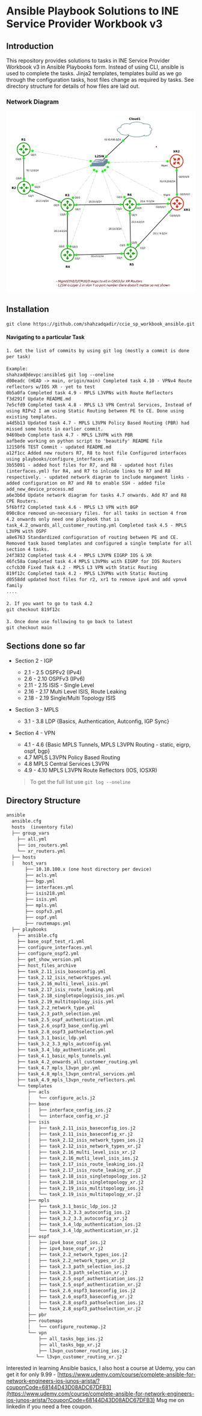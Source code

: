 # Ansible Playbook Solutions to INE Service Provider Workbook v3

## Introduction

This repository provides solutions to tasks in INE Service Provider Workbook v3 in Ansible Playbooks form. Instead of using CLI, ansible is used to complete the tasks. Jinja2 templates, templates build as we go through the configuration tasks, host files change as required by tasks. See directory structure for details of how files are laid out.

### Network Diagram

![1711700268781](image/README/1711700268781.png)

## Installation

```
git clone https://github.com/shahzadqadir/ccie_sp_workbook_ansible.git
```

#### Navigating to a particular Task

```
1. Get the list of commits by using git log (mostly a commit is done per task)

Example:
shahzad@devpc:ansible$ git log --oneline
d00eadc (HEAD -> main, origin/main) Completed task 4.10 - VPNv4 Route reflectors w/IOS XR - yet to test
0b5a0fa Completed task 4.9 - MPLS L3VPNs with Route Reflectors
f3d291f Update README.md
7e5cfd9 Completed task 4.8 - MPLS L3 VPN Central Services, Instead of using RIPv2 I am using Static Routing between PE to CE. Done using existing templates.
a4d5b13 Updated task 4.7 - MPLS L3VPN Policy Based Routing (PBR) had missed some hosts in earlier commit.
9469beb Complete task 4.7 - MPLS L3VPN with PBR
aafbede working on python script to 'beautify' README file
12150f6 TEST Commit - updated README.md
a12f1cc Added new routers R7, R8 to host file Configured interfaces using playbooks/configure_interfaces.yml
3b55091 - added host files for R7, and R8 - updated host files (interfaces.yml) for R4, and R7 to inlcude links to R7 and R8 respectively. - updated network diagram to include mangament links - added configuration on R7 and R8 to enable SSH - added file add_new_device_process.md
a6e3b6d Update network diagram for tasks 4.7 onwards. Add R7 and R8 CPE Routers.
5f6bff2 Completed task 4.6 - MPLS L3 VPN with BGP
090c8ce removed un-necessary files. for all tasks in section 4 from 4.2 onwards only need one playbook that is task_4.2_onwards_all_customer_routing.yml Completed task 4.5 - MPLS L3VPN with OSPF
a8e6763 Standardized configuration of routing between PE and CE. Removed task based templates and configured a single template for all section 4 tasks.
24f3832 Completed task 4.4 - MPLS L3VPN EIGRP IOS & XR
46fc58a Completed task 4.4 MPLS L3VPNs with EIGRP for IOS Routers
ccfcb30 Fixed Task 4.2 - MPLS L3 VPN with Static Routing
819f12c Completed task 4.2 - MPLS L3VPNs with Static Routing
d0558dd updated host files for r2, xr1 to remove ipv4 and add vpnv4 family
....

2. If you want to go to task 4.2
git checkout 819f12c

3. Once done use following to go back to latest
git checkout main

```

## Sections done so far

* Section 2 - IGP

  * 2.1 - 2.5 OSPFv2 (IPv4)
  * 2.6 - 2.10 OSPFv3 (IPv6)
  * 2.11 - 2.15 ISIS - Single Level
  * 2.16 - 2.17 Multi Level ISIS, Route Leaking
  * 2.18 - 2.19 Single/Multi Topology ISIS
* Section 3 - MPLS

  * 3.1 - 3.8 LDP {Basics, Authentication, Autconfig, IGP Sync}
* Section 4 - VPN

  * 4.1 - 4.6 {Basic MPLS Tunnels, MPLS L3VPN Routing - static, eigrp, ospf, bgp}
  * 4.7 MPLS L3VPN Policy Based Routing
  * 4.8	MPLS Central Services L3VPN
  * 4.9 - 4.10	MPLS L3VPN Route Reflectors (IOS, IOSXR)

  > To get the full list use ``git log --oneline``
  >

## Directory Structure

```
ansible
  ansible.cfg
  hosts  (inventory file)
  ├── group_vars
    ├── all.yml
    ├── ios_routers.yml
    └── xr_routers.yml
  ├── hosts
  |   host_vars
       ├── 10.10.100.x (one host directory per device)
       ├── acls.yml
       ├── bgp.yml
       ├── interfaces.yml
       ├── isis218.yml
       ├── isis.yml
       ├── mpls.yml
       ├── ospfv3.yml
       ├── ospf.yml
       ├── routemaps.yml
  ├── playbooks
    ├── ansible.cfg
    ├── base_ospf_test_r1.yml
    ├── configure_interfaces.yml
    ├── configure_ospf2.yml
    ├── get_show_version.yml
    ├── host_files_archive
    ├── task_2.11_isis_baseconfig.yml
    ├── task_2.12_isis_networktypes.yml
    ├── task_2.16_multi_level_isis.yml
    ├── task_2.17_isis_route_leaking.yml
    ├── task_2.18_singletopologyisis_ios.yml
    ├── task_2.19_multitopology_isis.yml
    ├── task_2.2_network_type.yml
    ├── task_2.3_path_selection.yml
    ├── task_2.5_ospf_authentication.yml
    ├── task_2.6_ospf3_base_config.yml
    ├── task_2.8_ospf3_pathselection.yml
    ├── task_3.1_basic_ldp.yml
    ├── task_3.2_3.3_mpls_autconfig.yml
    ├── task_3.4_ldp_authenticate.yml
    ├── task_4.1_basic_mpls_tunnels.yml
    ├── task_4.2_onwards_all_customer_routing.yml
    ├── task_4.7_mpls_l3vpn_pbr.yml
    ├── task_4.8_mpls_l3vpn_central_services.yml
    ├── task_4.9_mpls_l3vpn_route_reflectors.yml
    └── templates
        ├── acls
        │   └── configure_acls.j2
        ├── base
        │   ├── interface_config_ios.j2
        │   └── interface_config_xr.j2
        ├── isis
        │   ├── task_2.11_isis_baseconfig_ios.j2
        │   ├── task_2.11_isis_baseconfig_xr.j2
        │   ├── task_2.12_isis_network_types_ios.j2
        │   ├── task_2.12_isis_network_types_xr.j2
        │   ├── task_2.16_multi_level_isis_xr.j2
        │   ├── task_2.16_mutli_level_isis_ios.j2
        │   ├── task_2.17_isis_route_leaking_ios.j2
        │   ├── task_2.17_isis_route_leaking_xr.j2
        │   ├── task_2.18_isis_singletopology_ios.j2
        │   ├── task_2.18_isis_singletopology_xr.j2
        │   ├── task_2.19_isis_multitopology_ios.j2
        │   └── task_2.19_isis_multitopology_xr.j2
        ├── mpls
        │   ├── task_3.1_basic_ldp_ios.j2
        │   ├── task_3.2_3.3_autoconfig_ios.j2
        │   ├── task_3.2_3.3_autoconfig_xr.j2
        │   ├── task_3.4_ldp_authentication_ios.j2
        │   └── task_3.4_ldp_authentication_xr.j2
        ├── ospf
        │   ├── ipv4_base_ospf_ios.j2
        │   ├── ipv4_base_ospf_xr.j2
        │   ├── task_2.2_network_types_ios.j2
        │   ├── task_2.2_network_types_xr.j2
        │   ├── task_2.3_path_selection_ios.j2
        │   ├── task_2.3_path_selection_xr.j2
        │   ├── task_2.5_ospf_authentication_ios.j2
        │   ├── task_2.5_ospf_authentication_xr.j2
        │   ├── task_2.6_ospf3_baseconfig_ios.j2
        │   ├── task_2.6_ospf3_baseconfig_xr.j2
        │   ├── task_2.8_ospf3_pathselection_ios.j2
        │   └── task_2.8_ospf3_pathselection_xr.j2
        ├── pbr
        ├── routemaps
        │   └── configure_routemap.j2
        └── vpn
            ├── all_tasks_bgp_ios.j2
            ├── all_tasks_bgp_xr.j2
            ├── l3vpn_customer_routing_ios.j2
           └── l3vpn_customer_routing_xr.j2

```

Interested in learning Ansible basics, I also host a course at Udemy, you can get it for only 9.99 - [https://www.udemy.com/course/complete-ansible-for-network-engineers-ios-junos-arista/?couponCode=68144D43D08ADC67DFB3](https://www.udemy.com/course/complete-ansible-for-network-engineers-ios-junos-arista/?couponCode=68144D43D08ADC67DFB3) Msg me on linkedin if you need a free coupon.
